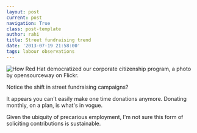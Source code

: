 ```yaml
---
layout: post
current: post
navigation: True
class: post-template
author: rahi
title: Street fundraising trend
date: '2013-07-19 21:58:00'
tags: labour observations
---
```


![How Red Hat democratized our corporate citizenship program, a photo by opensourceway on Flickr.](https://lh3.googleusercontent.com/IRKlwVetRXNLLpu6Q2zbbBAsFcItDFZnQXniSdW5gDuHzKTuBnMqP-vXO2-YXIkIQRY3lupLg_tPelCOr826B7OH5OhE08Dra7LZvcp95Ce3jwlE-9_8Jzrj-xiKxZoPh2_S3QCeeOMfwz-syHLBmYHaqmOo7n85dcMF-wu4vuf04ZTkG0JOr8PtQqKMKe6oN75vA3a8KEQQirac0UrU20C6Qt4bhQWkfuVtauiNaAcWMcn9vL4UyDyh5_hgljY4MFcnN67flc4D8EpJHHLmS6bW5_8GX5ujDGD3gDn7XX_bWumsNVn8WNzg_rCJL9kPoY6olQN3S1Jwc_vqKiFoqVi4DNcoVavR1LScwAMGhGkbPwuZHFi_ilvwB-g1oHmbpne_wBtIi45XGamM8EUNYhDGeEO-PHF7yWWpJPn9Y3C3Y40xeT0HtZQzgOCAGYbNkUUVL_wDV08BuwGIVPkhJP55vd8Op5vHCotw44GXhne3OqkP61TZ2In4pBjNIi14gZzhmIZ7ZzEvLZf1TsbjnP2-UVqMS1mS1kzn--1BTwTOkIUARvgfIdW28erMuwDvbtV_nf36UldKx6yH9EAWjK6FJhuIdIqL8jAIl-_mIOmMuLthH9RHJw=w500-h281-no)

Notice the shift in street fundraising campaigns?

It appears you can't easily make one time donations anymore. Donating monthly, on a plan, is what's in vogue.

Given the ubiquity of precarious employment, I'm not sure this form of soliciting contributions is sustainable.
